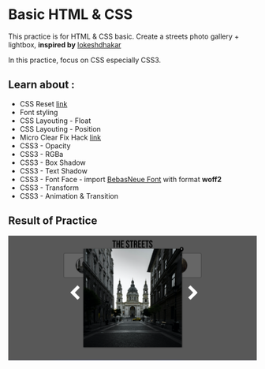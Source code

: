 # Basic HTML & CSS

This practice is for HTML & CSS basic. Create a streets photo gallery + lightbox, **inspired by** [lokeshdhakar](https://lokeshdhakar.com/projects/lightbox2/)

In this practice, focus on CSS especially CSS3.

## Learn about :

- CSS Reset [link](https://meyerweb.com/eric/tools/css/reset/)
- Font styling
- CSS Layouting - Float
- CSS Layouting - Position
- Micro Clear Fix Hack [link](http://nicolasgallagher.com/micro-clearfix-hack/)
- CSS3 - Opacity
- CSS3 - RGBa
- CSS3 - Box Shadow
- CSS3 - Text Shadow
- CSS3 - Font Face - import [BebasNeue Font](https://www.fontsquirrel.com/fonts/bebas-neue) with format **woff2**
- CSS3 - Transform
- CSS3 - Animation & Transition

## Result of Practice

![Result](result.PNG)
